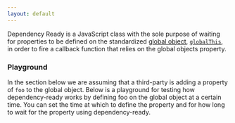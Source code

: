 ```yaml
---
layout: default
---
```



Dependency Ready is a JavaScript class with the sole purpose of waiting for properties to be defined on the standardized [global object](https://developer.mozilla.org/en-US/docs/Glossary/Global_object), [`globalThis`](https://developer.mozilla.org/en-US/docs/Web/JavaScript/Reference/Global_Objects/globalThis), in order to fire a callback function that relies on the global objects property.

### Playground
In the section below we are assuming that a third-party is adding a property of `foo` to the global object. Below is a playground for testing how dependency-ready works by defining foo on the global object at a certain time. You can set the time at which to define the property and for how long to wait for the property using dependency-ready.
